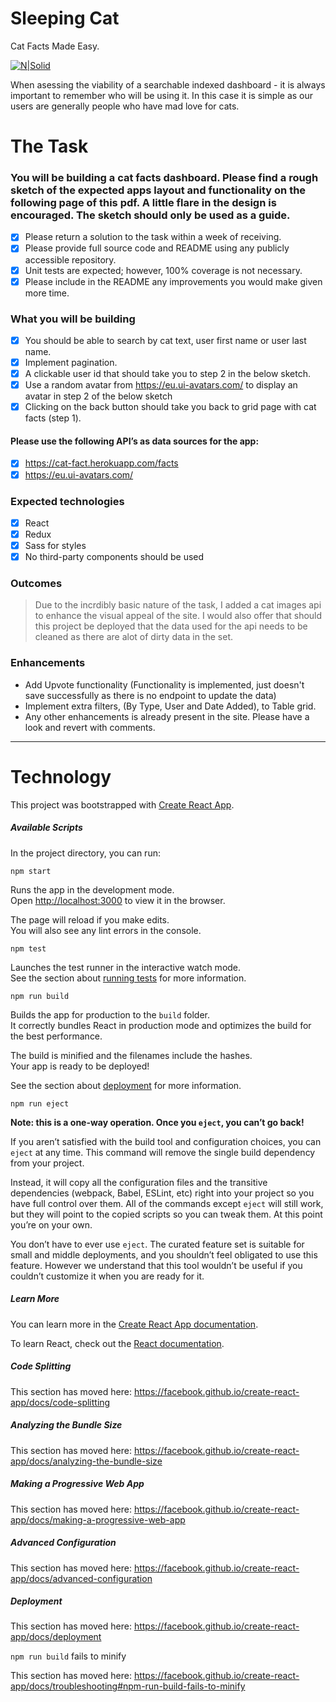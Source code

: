 # Sleeping Cat
Cat Facts Made Easy.

[![N|Solid](https://awful-magic.surge.sh/logo192.png)](https://awful-magic.surge.sh/)

When asessing the viability of a searchable indexed dashboard - it is always important to remember who will be using it. In this case it is simple as our users are generally people who have mad love for cats.

# The Task
### You will be building a cat facts dashboard. Please find a rough sketch of the expected apps layout and functionality on the following page of this pdf. A little flare in the design is encouraged. The sketch should only be used as a guide.
- [x] Please return a solution to the task within a week of receiving.
- [x] Please provide full source code and README using any publicly accessible repository.
- [x] Unit tests are expected; however, 100% coverage is not necessary.
- [x] Please include in the README any improvements you would make given more time.

### What you will be building
- [x] You should be able to search by cat text, user first name or user last name.
- [x] Implement pagination.
- [x] A clickable user id that should take you to step 2 in the below sketch.
- [x] Use a random avatar from https://eu.ui-avatars.com/ to display an avatar in step 2 of
the below sketch
- [x] Clicking on the back button should take you back to grid page with cat facts (step 1).

#### Please use the following API’s as data sources for the app:
- [x] https://cat-fact.herokuapp.com/facts
- [x] https://eu.ui-avatars.com/

### Expected technologies
- [x] React
- [x] Redux
- [x] Sass for styles
- [x] No third-party components should be used

### Outcomes
>  Due to the incrdibly basic nature of the task, I added a cat images api to enhance the visual appeal of the site.
> I would also offer that should this project be deployed that the data used for the api needs to be cleaned as there are alot of dirty data in the set.

### Enhancements
  - Add Upvote functionality (Functionality is implemented, just doesn't save successfully as there is no endpoint to update the data)
  - Implement extra filters, (By Type, User and Date Added), to Table grid.
  - Any other enhancements is already present in the site. Please have a look and revert with comments.
  

---


# Technology
This project was bootstrapped with [Create React App](https://github.com/facebook/create-react-app).

##### Available Scripts

In the project directory, you can run:

`npm start`

Runs the app in the development mode.<br />
Open [http://localhost:3000](http://localhost:3000) to view it in the browser.

The page will reload if you make edits.<br />
You will also see any lint errors in the console.

`npm test`

Launches the test runner in the interactive watch mode.<br />
See the section about [running tests](https://facebook.github.io/create-react-app/docs/running-tests) for more information.

`npm run build`

Builds the app for production to the `build` folder.<br />
It correctly bundles React in production mode and optimizes the build for the best performance.

The build is minified and the filenames include the hashes.<br />
Your app is ready to be deployed!

See the section about [deployment](https://facebook.github.io/create-react-app/docs/deployment) for more information.

`npm run eject`

**Note: this is a one-way operation. Once you `eject`, you can’t go back!**

If you aren’t satisfied with the build tool and configuration choices, you can `eject` at any time. This command will remove the single build dependency from your project.

Instead, it will copy all the configuration files and the transitive dependencies (webpack, Babel, ESLint, etc) right into your project so you have full control over them. All of the commands except `eject` will still work, but they will point to the copied scripts so you can tweak them. At this point you’re on your own.

You don’t have to ever use `eject`. The curated feature set is suitable for small and middle deployments, and you shouldn’t feel obligated to use this feature. However we understand that this tool wouldn’t be useful if you couldn’t customize it when you are ready for it.

##### Learn More

You can learn more in the [Create React App documentation](https://facebook.github.io/create-react-app/docs/getting-started).

To learn React, check out the [React documentation](https://reactjs.org/).

##### Code Splitting

This section has moved here: https://facebook.github.io/create-react-app/docs/code-splitting

##### Analyzing the Bundle Size

This section has moved here: https://facebook.github.io/create-react-app/docs/analyzing-the-bundle-size

##### Making a Progressive Web App

This section has moved here: https://facebook.github.io/create-react-app/docs/making-a-progressive-web-app

##### Advanced Configuration

This section has moved here: https://facebook.github.io/create-react-app/docs/advanced-configuration

##### Deployment

This section has moved here: https://facebook.github.io/create-react-app/docs/deployment

`npm run build` fails to minify

This section has moved here: https://facebook.github.io/create-react-app/docs/troubleshooting#npm-run-build-fails-to-minify
